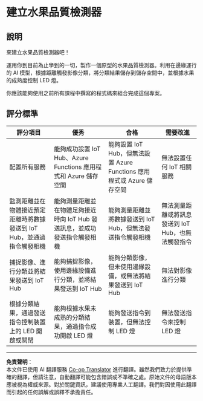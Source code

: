 <!--
CO_OP_TRANSLATOR_METADATA:
{
  "original_hash": "1a85e50c33c38dcd2cde2a97d132f248",
  "translation_date": "2025-08-26T22:08:12+00:00",
  "source_file": "4-manufacturing/lessons/4-trigger-fruit-detector/assignment.md",
  "language_code": "mo"
}
-->
# 建立水果品質檢測器

## 說明

來建立水果品質檢測器吧！

運用你到目前為止學到的一切，製作一個原型的水果品質檢測器。利用在邊緣運行的 AI 模型，根據距離觸發影像分類，將分類結果儲存到儲存空間中，並根據水果的成熟度控制 LED 燈。

你應該能夠使用之前所有課程中撰寫的程式碼來組合完成這個專案。

## 評分標準

| 評分項目 | 優秀 | 合格 | 需要改進 |
| -------- | ---- | ---- | -------- |
| 配置所有服務 | 能夠成功設置 IoT Hub、Azure Functions 應用程式和 Azure 儲存空間 | 能夠設置 IoT Hub，但無法設置 Azure Functions 應用程式或 Azure 儲存空間 | 無法設置任何 IoT 相關服務 |
| 監測距離並在物體接近預定距離時將數據發送到 IoT Hub，並通過指令觸發相機 | 能夠測量距離並在物體足夠接近時向 IoT Hub 發送訊息，並成功發送指令觸發相機 | 能夠測量距離並將數據發送到 IoT Hub，但無法發送指令觸發相機 | 無法測量距離或將訊息發送到 IoT Hub，也無法觸發指令 |
| 捕捉影像、進行分類並將結果發送到 IoT Hub | 能夠捕捉影像，使用邊緣設備進行分類，並將結果發送到 IoT Hub | 能夠分類影像，但未使用邊緣設備，或無法將結果發送到 IoT Hub | 無法對影像進行分類 |
| 根據分類結果，通過發送指令控制裝置上的 LED 開啟或關閉 | 能夠根據水果未成熟的分類結果，通過指令成功開啟 LED 燈 | 能夠發送指令到裝置，但無法控制 LED 燈 | 無法發送指令來控制 LED 燈 |

---

**免責聲明**：  
本文件已使用 AI 翻譯服務 [Co-op Translator](https://github.com/Azure/co-op-translator) 進行翻譯。雖然我們致力於提供準確的翻譯，但請注意，自動翻譯可能包含錯誤或不準確之處。原始文件的母語版本應被視為權威來源。對於關鍵資訊，建議使用專業人工翻譯。我們對因使用此翻譯而引起的任何誤解或誤釋不承擔責任。